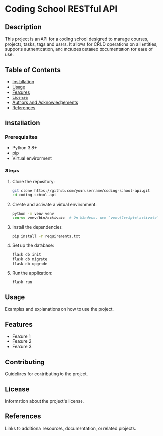 # Coding School RESTful API

## Description
This project is an API for a coding school designed to manage courses, projects, tasks, tags and  users. It allows for CRUD operations on all entities, supports authentication, and includes detailed documentation for ease of use.

## Table of Contents
- [Installation](#installation)
- [Usage](#usage)
- [Features](#features)
- [License](#license)
- [Authors and Acknowledgements](#authors-and-acknowledgements)
- [References](#references)

## Installation
### Prerequisites
- Python 3.8+
- pip
- Virtual environment

### Steps
1. Clone the repository:
    ```bash
    git clone https://github.com/yourusername/coding-school-api.git
    cd coding-school-api
    ```

2. Create and activate a virtual environment:
    ```bash
    python -m venv venv
    source venv/bin/activate  # On Windows, use `venv\Scripts\activate`
    ```

3. Install the dependencies:
    ```bash
    pip install -r requirements.txt
    ```

4. Set up the database:
    ```bash
    flask db init
    flask db migrate
    flask db upgrade
    ```

5. Run the application:
    ```bash
    flask run
    ```


## Usage
Examples and explanations on how to use the project.

## Features
- Feature 1
- Feature 2
- Feature 3

## Contributing
Guidelines for contributing to the project.

## License
Information about the project's license.

## References
Links to additional resources, documentation, or related projects.
